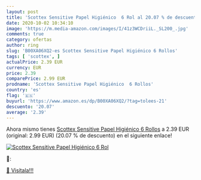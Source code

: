 ```yaml
---
layout: post
title: 'Scottex Sensitive Papel Higiénico  6 Rol al 20.07 % de descuento'
date: 2020-10-02 10:34:10
image: 'https://m.media-amazon.com/images/I/41z3WCDriiL._SL200_.jpg'
comments: true
category: ofertas
author: ring
slug: 'B00XA06XQ2-es Scottex Sensitive Papel Higiénico 6 Rollos'
tags: [ 'scottex', ]
actualPrice: 2.39 EUR
currency: EUR
price: 2.39
comparePrice: 2.99 EUR
prodname: 'Scottex Sensitive Papel Higiénico  6 Rollos'
country: 'es'
flag: '🇪🇸'
buyurl: 'https://www.amazon.es/dp/B00XA06XQ2/?tag=tolees-21'
descuento: '20.07'
average: '2.39'
---
```


Ahora mismo tienes [Scottex Sensitive Papel Higiénico  6 Rollos](https://www.amazon.es/dp/B00XA06XQ2/?tag=tolees-21) a 2.39 EUR (original: 2.99 EUR) (20.07 %  de descuento) en el siguiente enlace!

[![Scottex Sensitive Papel Higiénico  6 Rol](https://m.media-amazon.com/images/I/41z3WCDriiL._SL200_.jpg)](https://www.amazon.es/dp/B00XA06XQ2/?tag=tolees-21)

🔎:


[🛒 Visítala!!!](https://www.amazon.es/dp/B00XA06XQ2/?tag=tolees-21)
